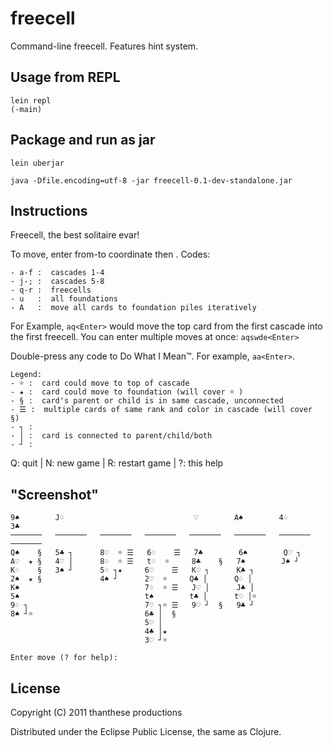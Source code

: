 # freecell

Command-line freecell.  Features hint system.

## Usage from REPL

    lein repl
    (-main)

## Package and run as jar

    lein uberjar

    java -Dfile.encoding=utf-8 -jar freecell-0.1-dev-standalone.jar

## Instructions

Freecell, the best solitaire evar!

To move, enter from-to coordinate then <Enter>. Codes:

    - a-f :  cascades 1-4
    - j-; :  cascades 5-8
    - q-r :  freecells
    - u   :  all foundations
    - A   :  move all cards to foundation piles iteratively

For Example, `aq<Enter>` would move the top card from the first cascade into
the first freecell.  You can enter multiple moves at once: `aqswde<Enter>`

Double-press any code to Do What I Mean™.  For example, `aa<Enter>`.

    Legend:
    - ☼ :  card could move to top of cascade
    - ★ :  card could move to foundation (will cover ☼ )
    - § :  card's parent or child is in same cascade, unconnected
    - ☰ :  multiple cards of same rank and color in cascade (will cover §)
    - ┐ :
    - │ :  card is connected to parent/child/both
    - ┘ :

Q: quit  |  N: new game  |  R: restart game  |  ?: this help

## "Screenshot"

    9♠        J♢                             ♡        A♠        4♢        3♣
    ───────   ───────   ───────   ───────   ───────   ───────   ───────   ───────
    Q♠    §   5♣ ┐      8♡  ☼ ☰   6♢    ☰   7♣        6♠        Q♡ ┐
    A♡  ★ §   4♡ │      8♢  ☼ ☰   t♢  ☼     8♣    §   7♠        J♠ ┘
    K♢    §   3♠ ┘      5♢ ┐★     6♡    ☰   K♡ ┐      K♣ ┐
    2♠  ★ §             4♠ ┘      2♡  ☼     Q♣ │      Q♢ │
    K♠                            7♢  ☼ ☰   J♡ │      J♣ │
    5♠                            t♠        t♣ │      t♡ │☼
    9♢ ┐                          7♡ ┐☼ ☰   9♡ ┘  §   9♣ ┘
    8♠ ┘☼                         6♣ │  §
                                  5♡ │
                                  4♣ │★
                                  3♡ ┘☼

    Enter move (? for help):

## License

Copyright (C) 2011 thanthese productions

Distributed under the Eclipse Public License, the same as Clojure.
